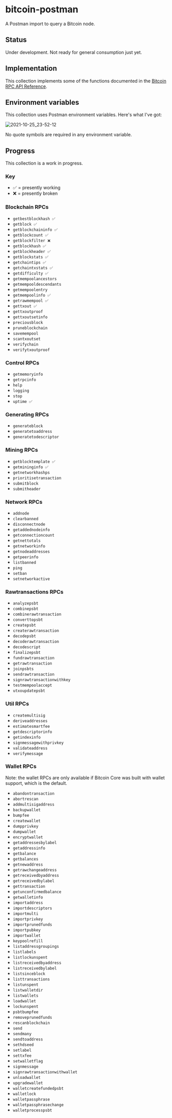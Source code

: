# bitcoin-postman

A Postman import to query a Bitcoin node.

## Status 

Under development. Not ready for general consumption just yet.

## Implementation

This collection implements some of the functions documented in the [Bitcoin RPC API Reference](https://developer.bitcoin.org/reference/rpc/index.html).

## Environment variables

This collection uses Postman environment variables.  Here's what I've got:

![2021-10-25_23-52-12](https://user-images.githubusercontent.com/80144/138806239-f1ddf8ec-1f66-4610-9a27-e020316f9738.jpg)

No quote symbols are required in any environment variable.

## Progress

This collection is a work in progress.

### Key
* ✅ = presently working
* ❌ = presently broken

### Blockchain RPCs
* `getbestblockhash ✅`
* `getblock ✅`
* `getblockchaininfo ✅`
* `getblockcount ✅`
* `getblockfilter ❌`
* `getblockhash ✅`
* `getblockheader ✅`
* `getblockstats ✅`
* `getchaintips ✅`
* `getchaintxstats ✅`
* `getdifficulty ✅`
* `getmempoolancestors`
* `getmempooldescendants`
* `getmempoolentry`
* `getmempoolinfo ✅`
* `getrawmempool ✅`
* `gettxout ✅`
* `gettxoutproof`
* `gettxoutsetinfo`
* `preciousblock `
* `pruneblockchain`
* `savemempool`
* `scantxoutset`
* `verifychain`
* `verifytxoutproof`

### Control RPCs
* `getmemoryinfo`
* `getrpcinfo`
* `help`
* `logging`
* `stop`
* `uptime ✅`

### Generating RPCs
* `generateblock`
* `generatetoaddress`
* `generatetodescriptor`

### Mining RPCs
* `getblocktemplate ✅`
* `getmininginfo ✅`
* `getnetworkhashps`
* `prioritisetransaction`
* `submitblock`
* `submitheader`

### Network RPCs
* `addnode`
* `clearbanned`
* `disconnectnode`
* `getaddednodeinfo`
* `getconnectioncount`
* `getnettotals`
* `getnetworkinfo`
* `getnodeaddresses`
* `getpeerinfo`
* `listbanned`
* `ping`
* `setban`
* `setnetworkactive`

### Rawtransactions RPCs
* `analyzepsbt`
* `combinepsbt`
* `combinerawtransaction`
* `converttopsbt`
* `createpsbt`
* `createrawtransaction`
* `decodepsbt`
* `decoderawtransaction`
* `decodescript`
* `finalizepsbt`
* `fundrawtransaction`
* `getrawtransaction`
* `joinpsbts`
* `sendrawtransaction`
* `signrawtransactionwithkey`
* `testmempoolaccept`
* `utxoupdatepsbt`

### Util RPCs
* `createmultisig`
* `deriveaddresses`
* `estimatesmartfee`
* `getdescriptorinfo`
* `getindexinfo`
* `signmessagewithprivkey`
* `validateaddress`
* `verifymessage`

### Wallet RPCs
Note: the wallet RPCs are only available if Bitcoin Core was built with wallet support, which is the default.

* `abandontransaction`
* `abortrescan`
* `addmultisigaddress`
* `backupwallet`
* `bumpfee`
* `createwallet`
* `dumpprivkey`
* `dumpwallet`
* `encryptwallet`
* `getaddressesbylabel`
* `getaddressinfo`
* `getbalance`
* `getbalances`
* `getnewaddress`
* `getrawchangeaddress`
* `getreceivedbyaddress`
* `getreceivedbylabel`
* `gettransaction`
* `getunconfirmedbalance`
* `getwalletinfo`
* `importaddress`
* `importdescriptors`
* `importmulti`
* `importprivkey`
* `importprunedfunds`
* `importpubkey`
* `importwallet`
* `keypoolrefill`
* `listaddressgroupings`
* `listlabels`
* `listlockunspent`
* `listreceivedbyaddress`
* `listreceivedbylabel`
* `listsinceblock`
* `listtransactions`
* `listunspent`
* `listwalletdir`
* `listwallets`
* `loadwallet`
* `lockunspent`
* `psbtbumpfee`
* `removeprunedfunds`
* `rescanblockchain`
* `send`
* `sendmany`
* `sendtoaddress`
* `sethdseed`
* `setlabel`
* `settxfee`
* `setwalletflag`
* `signmessage`
* `signrawtransactionwithwallet`
* `unloadwallet`
* `upgradewallet`
* `walletcreatefundedpsbt`
* `walletlock`
* `walletpassphrase`
* `walletpassphrasechange`
* `walletprocesspsbt`